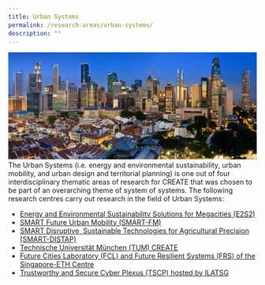 ```yaml
---
title: Urban Systems
permalink: /research-areas/urban-systems/
description: ""
---
```

![](/images/Research%20Areas/urban-system.jpg)
The Urban Systems (i.e. energy and environmental sustainability, urban mobility, and urban design and territorial planning) is one out of four interdisciplinary thematic areas of research for CREATE that was chosen to be part of an overarching theme of system of systems. The following research centres carry out research in the field of Urban Systems:  

*   [Energy and Environmental Sustainability Solutions for Megacities (E2S2)](https://e2s2.create.edu.sg/about-create/research-centres/e2s2/)
*   [SMART Future Urban Mobility (SMART-FM)](https://smart.create.edu.sg/about-create/research-centres/smart/)
*   [SMART Disruptive, Sustainable Technologies for Agricultural Precision (SMART-DISTAP)](https://smart.create.edu.sg/about-create/research-centres/smart/)
*   [Technische Universität München (TUM) CREATE](https://www.tum-create.edu.sg/)
*   [Future Cities Laboratory (FCL) and Future Resilient Systems (FRS) of the Singapore-ETH Centre](https://sg-eth.create.edu.sg/about-create/research-centres/sec/)
*   [Trustworthy and Secure Cyber Plexus (TSCP) hosted by ILATSG](https://tscp.create.edu.sg/about-create/research-centres/tscp-hosted-by-ilatsg/)